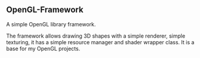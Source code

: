 <h2>OpenGL-Framework</h2>

A simple OpenGL library framework.

The framework allows drawing 3D shapes with a simple renderer, simple texturing, it has a simple resource manager and shader wrapper class. It is a base for my OpenGL projects.